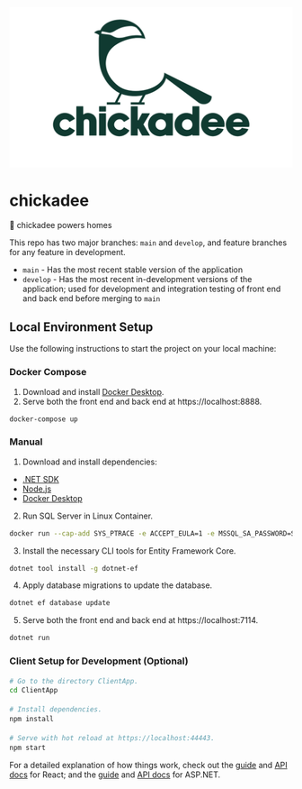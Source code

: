![Chickadee Logo](./wwwroot/images/logo.png)

# chickadee

🐥 chickadee powers homes

This repo has two major branches: `main` and `develop`, and feature branches for any feature in development.

- `main` - Has the most recent stable version of the application
- `develop` - Has the most recent in-development versions of the application; used for development and integration testing of front end and back end before merging to `main`

## Local Environment Setup

Use the following instructions to start the project on your local machine:

### Docker Compose

1. Download and install [Docker Desktop](https://www.docker.com/products/docker-desktop/).
2. Serve both the front end and back end at https://localhost:8888.

```bash
docker-compose up
```

### Manual

1. Download and install dependencies:

- [.NET SDK](https://dotnet.microsoft.com/en-us/download)
- [Node.js](https://nodejs.org/en/download/)
- [Docker Desktop](https://www.docker.com/products/docker-desktop/)

2. Run SQL Server in Linux Container.

```bash
docker run --cap-add SYS_PTRACE -e ACCEPT_EULA=1 -e MSSQL_SA_PASSWORD=SqlPassword! -p 1444:1433 --name azsql -d mcr.microsoft.com/azure-sql-edge
```

3. Install the necessary CLI tools for Entity Framework Core.

```bash
dotnet tool install -g dotnet-ef
```

4. Apply database migrations to update the database.

```bash
dotnet ef database update
```

5. Serve both the front end and back end at https://localhost:7114.

```bash
dotnet run
```

### Client Setup for Development (Optional)

```bash
# Go to the directory ClientApp.
cd ClientApp

# Install dependencies.
npm install

# Serve with hot reload at https://localhost:44443.
npm start
```

For a detailed explanation of how things work, check out the [guide](https://reactjs.org/docs/getting-started.html) and [API docs](https://reactjs.org/docs/react-api.html) for React; and the [guide](https://learn.microsoft.com/en-us/aspnet/tutorials) and [API docs](https://learn.microsoft.com/en-us/aspnet/core/) for ASP.NET.
